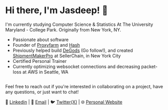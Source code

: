 # Hi there, I'm Jasdeep! 👋

I'm currently studying Computer Science & Statistics At The University Maryland - College Park. Originally from New York, NY.

- Passionate about software
- Founder of [Proxyfarm](https://proxy-farm.com/) and [Hash](https://testnets.opensea.io/collection/hash-automation)
- Previously helped build [DeGods](https://degods.com/) (Go follow!), and created [ShipmentMakerPro](https://shipmentmakerpro.com/) at SellerChain, in New York City
- Certified Personal Trainer
- Currently optimizing websocket connections and decreasing packet-loss at AWS in Seattle, WA

##

Feel free to reach out if you're interested in collaborating on a project, have any questions, or just want to chat!

🔗 [Linkedin](https://linkedin.com/in/jasdeep-ahluwalia) | 📨 [Email](mailto:jasdeep.a@outlook.com) | 🐦 [Twitter(X)](https://twitter.com/JazaScript) | 🌐 [Personal Website](https://jasdeepahluwalia.com/)
